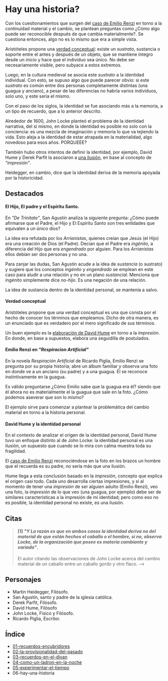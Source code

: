 # Hay una historia?

<!-- de la historia del barco de Tese y  -->
Con los cuestionamientos que surgen del [caso de Emilio Renzi](#emilio-renzi-en-%22respiracion-artificial%22) en torno a la continuidad material y el cambio, se plantean preguntas como ¿Cómo algo puede ser reconocible después de que cambia materialmente?. Se cuestiona entonces, algo no es lo mismo que era a simple vista. 

Aristóteles propone una [verdad conceptual](#verdad-conceptual): existe un _sustrato_, sustancia o soporte entre el antes y después de un objeto, que se mantiene íntegro desde un inicio y hace que el individuo sea único. No debe ser necesariamente visible, pero subyace a estos extremos.

Luego, en la cultura medieval se asocia este _sustrato_ a la identidad individual. Con esto, se supuso algo que puede parecer obvio: si este _sustrato_ es común entre dos personas completamente distintas (una guagua y anciano), a pesar de las diferencias no habría varios individuos, solo uno, y este sería el mismo.

Con el paso de los siglos, la identidad se fue asociando más a la memoria, a un tipo de recuerdo, que a lo anterior descrito.

Alrededor de 1600, John Locke planteó el problema de la identidad narrativa, del sí mismo, en donde la identidad es posible no solo con la conciencia: es una mezcla de imaginación y memoria lo que va tejiendo la vida. Esto aleja a la identidad de estar atrapada en la materialidad, algo novedoso para esos años. PORQUEEE?

También hubo otros intentos de definir la identidad, por ejemplo, David Hume y Derek Parfit la asociaron a [una ilusión](#david-hume-y-la-identidad-personal), en base al concepto de _"impresión"_.

Heidegger, en cambio, dice que la identidad deriva de la memoria apoyada por la historicidad.

## Destacados

#### El Hijo, El padre y el Espíritu Santo.

En _"De Trinitate"_, San Agustín analiza la siguiente pregunta: ¿Cómo puede afirmarse que el Padre, el Hijo y El Espíritu Santo son tres entidades que equivalen a un único dios?

La idea era refutada por los _Arrianistas_, quienes creían que Jesús (el Hijo) era una creación de Dios (el Padre). Decian que el Padre era _ingénito_, a diferencia del Hijo que era _engendrado_ por alguien. Para los _Arrianistas_ ellos debían ser dos personas y no una.

Para zanjar las dudas, San Agustín acude a la idea de _sustancia_ (o sustrato) y sugiere que los conceptos _ingénito_ y _engendrado_ se emplean en este caso para aludir a una relación y no en un plano _sustancial_. Menciona que _ingénito_ simplemente dice _no-hijo_. Es una negación de una relación.

La idea de sustancia dentro de la identidad personal, se mantenía a salvo.

#### Verdad conceptual 
<!-- TODO agregar ejemplos de una verdad conceptual -->
Aristóteles propone que una verdad conceptual es una que consta por el hecho de conocer los términos que empleamos. Dicho de otra manera, es un enunciado que es verdadero por el mero significado de sus términos.

Un buen ejemplo es la [elaboración de David Hume](#david-hume-y-la-identidad-personal) en torno a la _impresión_. En donde, en base a supuestos, elabora una seguidilla de postulados.

#### Emilio Renzi en _"Respiracion Artificial"_

En la novela _Respiración Artificial_ de Ricardo Piglia, Emilio Renzi se pregunta por su propia historia; abre un álbum familiar y observa una foto en donde ve a un anciano (su padre) y a una guagua. Él se reconoce instintivamente en la guagua.

Es válido preguntarse ¿Cómo Emilio sabe que la guagua era él? siendo que él ahora no es materialmente el la guagua que sale en la foto. ¿Cómo podemos aseverar que son lo mismo?

El ejemplo sirve para comenzar a plantear la problemática del cambio material en torno a la historia personal.

#### David Hume y la identidad personal

En el contexto de analizar el origen de la identidad personal, David Hume tuvo un enfoque distinto al de John Locke: la identidad personal es una ilusión, un supuesto que cuando se lo mira con calma muestra toda su fragilidad.

El [caso de Emilio Renzi](#emilio-renzi-en-%22respiracion-artificial%22) reconociéndose en la foto en los brazos un hombre que el recuerda es su padre, no sería más que una ilusión.

Hume llega a esta conclusión basado en la _impresión_, concepto que explica el origen casi todo. Cada uno desarrolla ciertas impresiones, y si al momento de tener una _impresión_ de ser alguien adulto (Emilio Renzi), veo una foto, la _impresión_ de lo que veo (una guagua, por ejemplo) debe ser de similares características a la impresión de mi identidad; pero como eso no es posible, la identidad personal no existe, es una ilusión.

<!-- barco de Teseo -->

## Citas
<!-- Las citas sin autor especificado son del autor del libro: Carlos Peña. -->

<!-- p94 -->

> #### [1] *"Y La razón es que en ambos casos la identidad deriva no del material de que están hechos el caballo o el hombre, si no, observa Locke, de la _organización_ que posee es materia cambiante y variado"*.
>
> El autor citando las observaciones de John Locke acerca del cambio material de un caballo entre un caballo gordo y otro flaco. -->

## Personajes

- Martin Heidegger, Filósofo.
- San Agustín, santo y padre de la iglesia católica.
- Derek Parfit, Filósofo.
- David Hume, Filósofo
- John Locke, Físico y Filósofo.
- Ricardo Piglia, Escritor.

## Índice

- [01-recuerdos-encubridores](./01-recuerdos-encubridores.md)
- [02-la-provisionalidad-del-pasado](./02-la-provisionalidad-del-pasado.md)
- [03-recuerdos-en-el-divan](./03-recuerdos-en-el-divan.md)
- [04-como-un-ladron-en-la-noche](./04-como-un-ladron-en-la-noche.md)
- [05-experimentar-el-tiempo](./05-experimentar-el-tiempo.md)
- 06-hay-una-historia
